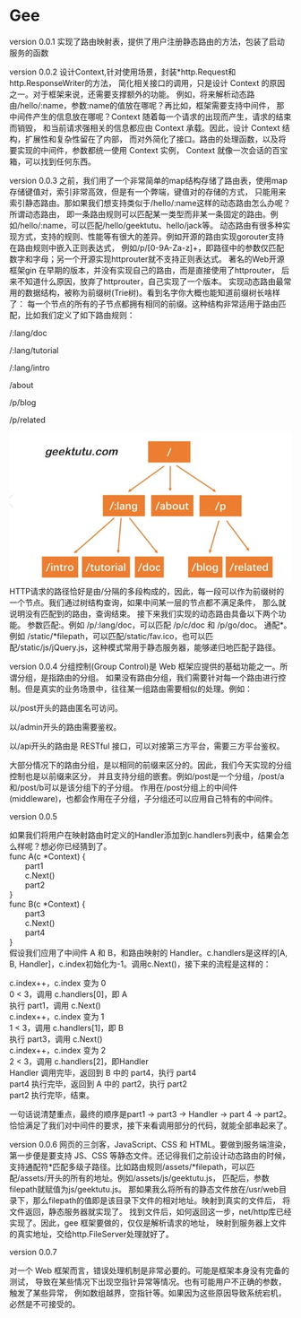 # Gee

version 0.0.1
实现了路由映射表，提供了用户注册静态路由的方法，包装了启动服务的函数

version 0.0.2
设计Context,针对使用场景，封装*http.Request和http.ResponseWriter的方法，
简化相关接口的调用，只是设计 Context 的原因之一。对于框架来说，还需要支撑额外的功能。
例如，将来解析动态路由/hello/:name，参数:name的值放在哪呢？再比如，框架需要支持中间件，
那中间件产生的信息放在哪呢？Context 随着每一个请求的出现而产生，请求的结束而销毁，
和当前请求强相关的信息都应由 Context 承载。因此，设计 Context 结构，扩展性和复杂性留在了内部，
而对外简化了接口。路由的处理函数，以及将要实现的中间件，参数都统一使用 Context 实例， 
Context 就像一次会话的百宝箱，可以找到任何东西。


version 0.0.3
之前，我们用了一个非常简单的map结构存储了路由表，使用map存储键值对，索引非常高效，但是有一个弊端，键值对的存储的方式，
只能用来索引静态路由。那如果我们想支持类似于/hello/:name这样的动态路由怎么办呢？所谓动态路由，
即一条路由规则可以匹配某一类型而非某一条固定的路由。例如/hello/:name，可以匹配/hello/geektutu、hello/jack等。
动态路由有很多种实现方式，支持的规则、性能等有很大的差异。例如开源的路由实现gorouter支持在路由规则中嵌入正则表达式，
例如/p/[0-9A-Za-z]+，即路径中的参数仅匹配数字和字母；另一个开源实现httprouter就不支持正则表达式。
著名的Web开源框架gin 在早期的版本，并没有实现自己的路由，而是直接使用了httprouter，
后来不知道什么原因，放弃了httprouter，自己实现了一个版本。
实现动态路由最常用的数据结构，被称为前缀树(Trie树)。看到名字你大概也能知道前缀树长啥样了：
每一个节点的所有的子节点都拥有相同的前缀。这种结构非常适用于路由匹配，比如我们定义了如下路由规则：


/:lang/doc

/:lang/tutorial

/:lang/intro

/about

/p/blog

/p/related

![img.png](img.png)
HTTP请求的路径恰好是由/分隔的多段构成的，因此，每一段可以作为前缀树的一个节点。我们通过树结构查询，如果中间某一层的节点都不满足条件，
那么就说明没有匹配到的路由，查询结束。
接下来我们实现的动态路由具备以下两个功能。
参数匹配:。例如 /p/:lang/doc，可以匹配 /p/c/doc 和 /p/go/doc。
通配*。例如 /static/*filepath，可以匹配/static/fav.ico，也可以匹配/static/js/jQuery.js，这种模式常用于静态服务器，能够递归地匹配子路径。

version 0.0.4
分组控制(Group Control)是 Web 框架应提供的基础功能之一。所谓分组，是指路由的分组。
如果没有路由分组，我们需要针对每一个路由进行控制。但是真实的业务场景中，往往某一组路由需要相似的处理。例如：

以/post开头的路由匿名可访问。

以/admin开头的路由需要鉴权。

以/api开头的路由是 RESTful 接口，可以对接第三方平台，需要三方平台鉴权。

大部分情况下的路由分组，是以相同的前缀来区分的。因此，我们今天实现的分组控制也是以前缀来区分，
并且支持分组的嵌套。例如/post是一个分组，/post/a和/post/b可以是该分组下的子分组。
作用在/post分组上的中间件(middleware)，也都会作用在子分组，子分组还可以应用自己特有的中间件。


version 0.0.5


如果我们将用户在映射路由时定义的Handler添加到c.handlers列表中，结果会怎么样呢？想必你已经猜到了。</br>
func A(c *Context) {</br>
&emsp;&emsp;part1</br>
&emsp;&emsp;c.Next()</br>
&emsp;&emsp;part2</br>
}</br>
func B(c *Context) {</br>
&emsp;&emsp;part3</br>
&emsp;&emsp;c.Next()</br>
&emsp;&emsp;part4</br>
}</br>
假设我们应用了中间件 A 和 B，和路由映射的 Handler。c.handlers是这样的[A, B, Handler]，c.index初始化为-1。调用c.Next()，接下来的流程是这样的：

c.index++，c.index 变为 0</br>
0 < 3，调用 c.handlers[0]，即 A</br>
执行 part1，调用 c.Next()</br>
c.index++，c.index 变为 1</br>
1 < 3，调用 c.handlers[1]，即 B</br>
执行 part3，调用 c.Next()</br>
c.index++，c.index 变为 2</br>
2 < 3，调用 c.handlers[2]，即Handler</br>
Handler 调用完毕，返回到 B 中的 part4，执行 part4</br>
part4 执行完毕，返回到 A 中的 part2，执行 part2</br>
part2 执行完毕，结束。</br>

一句话说清楚重点，最终的顺序是part1 -> part3 -> Handler -> part 4 -> part2。恰恰满足了我们对中间件的要求，接下来看调用部分的代码，就能全部串起来了。




version 0.0.6
网页的三剑客，JavaScript、CSS 和 HTML。要做到服务端渲染，第一步便是要支持 JS、CSS 等静态文件。还记得我们之前设计动态路由的时候，
支持通配符*匹配多级子路径。比如路由规则/assets/*filepath，可以匹配/assets/开头的所有的地址。例如/assets/js/geektutu.js，
匹配后，参数filepath就赋值为js/geektutu.js。
那如果我么将所有的静态文件放在/usr/web目录下，那么filepath的值即是该目录下文件的相对地址。映射到真实的文件后，
将文件返回，静态服务器就实现了。
找到文件后，如何返回这一步，net/http库已经实现了。因此，gee 框架要做的，仅仅是解析请求的地址，
映射到服务器上文件的真实地址，交给http.FileServer处理就好了。



version 0.0.7

对一个 Web 框架而言，错误处理机制是非常必要的。可能是框架本身没有完备的测试，
导致在某些情况下出现空指针异常等情况。也有可能用户不正确的参数，触发了某些异常，
例如数组越界，空指针等。如果因为这些原因导致系统宕机，必然是不可接受的。